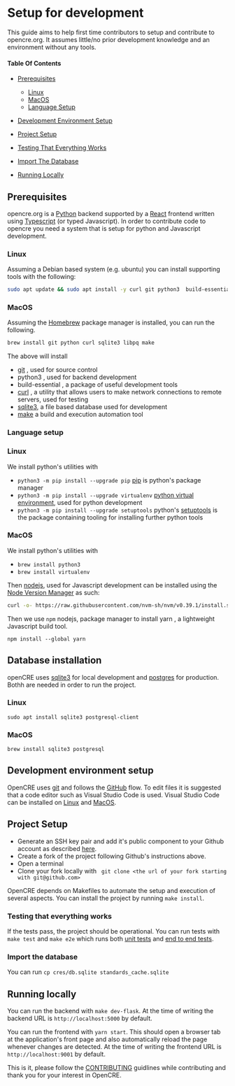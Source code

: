 # Setup for development

This guide aims to help first time contributors to setup and contribute to opencre.org.
It assumes little/no prior development knowledge and an environment without any tools.


#### Table Of Contents

* [Prerequisites](#prerequisites)
    * [Linux](#linux)
    * [MacOS](#macos)
    * [Language Setup](#language-setup)
* [Development Environment Setup](#development-environment-setup)
  
* [Project Setup](#project-setup)
* [Testing That Everything Works](#testing-that-everything-works)
* [Import The Database](#import-the-database)
* [Running Locally](#running-locally)


## Prerequisites

opencre.org is a [Python](https://www.w3schools.com/python/) backend supported by a [React](https://www.w3schools.com/REACT/DEFAULT.ASP) frontend written using [Typescript](https://www.w3schools.com/typescript/) (or typed Javascript).
In order to contribute code to opencre you need a system that is setup for python and Javascript development.

### Linux

Assuming a Debian based system (e.g. ubuntu) you can install supporting tools with the following:
```bash
sudo apt update && sudo apt install -y curl git python3  build-essential curl libpq-dev python3-dev sqlite3
```

### MacOS

Assuming the [Homebrew](https://brew.sh/) package manager is installed, you can run the following.

```zsh
brew install git python curl sqlite3 libpq make
```

The above will install 
* [git](https://www.w3schools.com/git/) , used for source control
* python3 , used for backend development
* build-essential , a package of useful development tools
* [curl](https://curl.se/) , a utility that allows users to make network connections to remote servers, used for testing
* [sqlite3](https://www.sqlite.org/index.html), a file based database used for development
* [make](https://makefiletutorial.com/) a build and execution automation tool

### Language setup

### Linux
We install python's utilities with
* `python3 -m pip install --upgrade pip` [pip](https://pypi.org/project/pip/) is python's package manager
* `python3 -m pip install --upgrade virtualenv`  [python virtual environment](https://docs.python.org/3/tutorial/venv.html), used for python development
* `python3 -m pip install --upgrade setuptools` python's [setuptools](https://pypi.org/project/setuptools/) is the package containing tooling for installing further python tools

### MacOS
We install python's utilities with
* `brew install python3`
* `brew install virtualenv`

Then [nodejs](https://nodejs.org/en/), used for Javascript development can be installed using the [Node Version Manager](https://github.com/nvm-sh/nvm) as such: 
```bash
curl -o- https://raw.githubusercontent.com/nvm-sh/nvm/v0.39.1/install.sh | bash && nvm install --lts
```

Then we use `npm` nodejs, package manager to install yarn , a lightweight Javascript build tool.
```
npm install --global yarn
```

## Database installation
openCRE uses [sqlite3](https://www.sqlite.org/index.html) for local development and [postgres](https://www.postgresql.org/) for production.
Bothh are needed in order to run the project.
### Linux 
` sudo apt install sqlite3 postgresql-client `

### MacOS
` brew install sqlite3 postgresql `

## Development environment setup

OpenCRE uses [git](https://docs.github.com/en/get-started/using-git/about-git) and follows the [GitHub](https://docs.github.com/en/get-started/quickstart/github-flow) flow.
To edit files it is suggested that a code editor such as Visual Studio Code is used. Visual Studio Code can be installed on [Linux](https://code.visualstudio.com/docs/setup/linux) and [MacOS](https://formulae.brew.sh/cask/visual-studio-code).

## Project Setup

* Generate an SSH key pair and add it's public component to your Github account as described [here](https://docs.github.com/en/authentication/connecting-to-github-with-ssh/adding-a-new-ssh-key-to-your-github-account).
* Create a fork of the project following Github's instructions above.
* Open a terminal
* Clone your fork locally with ` git clone <the url of your fork starting with git@github.com>`

OpenCRE depends on Makefiles to automate the setup and execution of several aspects.
You can install the project by running `make install`.

### Testing that everything works
If the tests pass, the project should be operational. You can run tests with 
`make test` and `make e2e` which runs both [unit tests](https://en.wikipedia.org/wiki/Unit_testing) and [end to end tests](https://www.browserstack.com/guide/end-to-end-testing).

### Import the database

You can run `cp cres/db.sqlite standards_cache.sqlite`

## Running locally

You can run the backend with `make dev-flask`. At the time of writing the backend URL is `http://localhost:5000` by default.

You can run the frontend with `yarn start`. This should open a browser tab at the application's front page and also automatically reload the page whenever changes are detected. At the time of writing the frontend URL is `http://localhost:9001` by default.


This is it, please follow the [CONTRIBUTING](../CONTRIBUTING.md) guidlines while contributing and thank you for your interest in OpenCRE.
